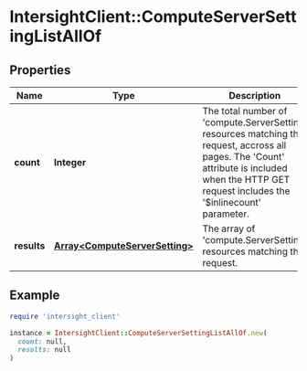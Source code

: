 # IntersightClient::ComputeServerSettingListAllOf

## Properties

| Name | Type | Description | Notes |
| ---- | ---- | ----------- | ----- |
| **count** | **Integer** | The total number of &#39;compute.ServerSetting&#39; resources matching the request, accross all pages. The &#39;Count&#39; attribute is included when the HTTP GET request includes the &#39;$inlinecount&#39; parameter. | [optional] |
| **results** | [**Array&lt;ComputeServerSetting&gt;**](ComputeServerSetting.md) | The array of &#39;compute.ServerSetting&#39; resources matching the request. | [optional] |

## Example

```ruby
require 'intersight_client'

instance = IntersightClient::ComputeServerSettingListAllOf.new(
  count: null,
  results: null
)
```

